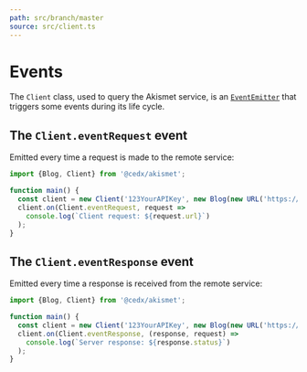 ```yaml
---
path: src/branch/master
source: src/client.ts
---
```


# Events
The `Client` class, used to query the Akismet service, is an [`EventEmitter`](https://nodejs.org/api/events.html) that triggers some events during its life cycle.

## The `Client.eventRequest` event
Emitted every time a request is made to the remote service:

```js
import {Blog, Client} from '@cedx/akismet';

function main() {
  const client = new Client('123YourAPIKey', new Blog(new URL('https://www.yourblog.com')));
  client.on(Client.eventRequest, request =>
    console.log(`Client request: ${request.url}`)
  );
}
```

## The `Client.eventResponse` event
Emitted every time a response is received from the remote service:

```js
import {Blog, Client} from '@cedx/akismet';

function main() {
  const client = new Client('123YourAPIKey', new Blog(new URL('https://www.yourblog.com')));
  client.on(Client.eventResponse, (response, request) =>
    console.log(`Server response: ${response.status}`)
  );
}
```
